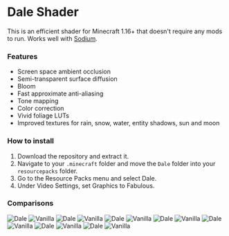 # Dale Shader
This is an efficient shader for Minecraft 1.16+ that doesn't require any mods to run. Works well with [Sodium](https://github.com/CaffeineMC/sodium-fabric).

### Features
- Screen space ambient occlusion
- Semi-transparent surface diffusion
- Bloom
- Fast approximate anti-aliasing
- Tone mapping
- Color correction
- Vivid foliage LUTs
- Improved textures for rain, snow, water, entity shadows, sun and moon

### How to install
1. Download the repository and extract it.
2. Navigate to your `.minecraft` folder and move the `Dale` folder into your `resourcepacks` folder.
4. Go to the Resource Packs menu and select Dale.
3. Under Video Settings, set Graphics to Fabulous.

### Comparisons
![Dale](https://user-images.githubusercontent.com/62495822/107961875-bcef8480-6fa6-11eb-9098-d58407fcdf26.png)
![Vanilla](https://user-images.githubusercontent.com/62495822/107961888-bf51de80-6fa6-11eb-902b-0a3300dde010.png)
![Dale](https://user-images.githubusercontent.com/62495822/107962352-24a5cf80-6fa7-11eb-8acc-a949f625d723.png)
![Vanilla](https://user-images.githubusercontent.com/62495822/107962365-27082980-6fa7-11eb-9615-0eb97f3dc163.png)
![Dale](https://user-images.githubusercontent.com/62495822/107962492-50c15080-6fa7-11eb-99a7-d941590ab080.png)
![Vanilla](https://user-images.githubusercontent.com/62495822/107962498-528b1400-6fa7-11eb-90a4-d277aac9e84b.png)
![Dale](https://user-images.githubusercontent.com/62495822/107962548-6171c680-6fa7-11eb-8ea3-ff428ed24301.png)
![Vanilla](https://user-images.githubusercontent.com/62495822/107962562-63d42080-6fa7-11eb-9bb6-8fab5fbea4ba.png)
![Dale](https://user-images.githubusercontent.com/62495822/107962751-a138ae00-6fa7-11eb-8047-1f64b28618ad.png)
![Vanilla](https://user-images.githubusercontent.com/62495822/107962763-a4339e80-6fa7-11eb-8194-ca78d237eacb.png)
![Dale](https://user-images.githubusercontent.com/62495822/107962882-c88f7b00-6fa7-11eb-83d1-c425c407e275.png)
![Vanilla](https://user-images.githubusercontent.com/62495822/107962899-cc230200-6fa7-11eb-8f8e-8c84b1508fff.png)
![Dale](https://user-images.githubusercontent.com/62495822/107994743-8123e180-6fdd-11eb-9982-2bb0517ecb91.png)
![Vanilla](https://user-images.githubusercontent.com/62495822/107994749-82eda500-6fdd-11eb-8122-2a0928ef28cb.png)
